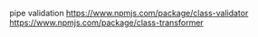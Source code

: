 pipe validation
https://www.npmjs.com/package/class-validator
https://www.npmjs.com/package/class-transformer
